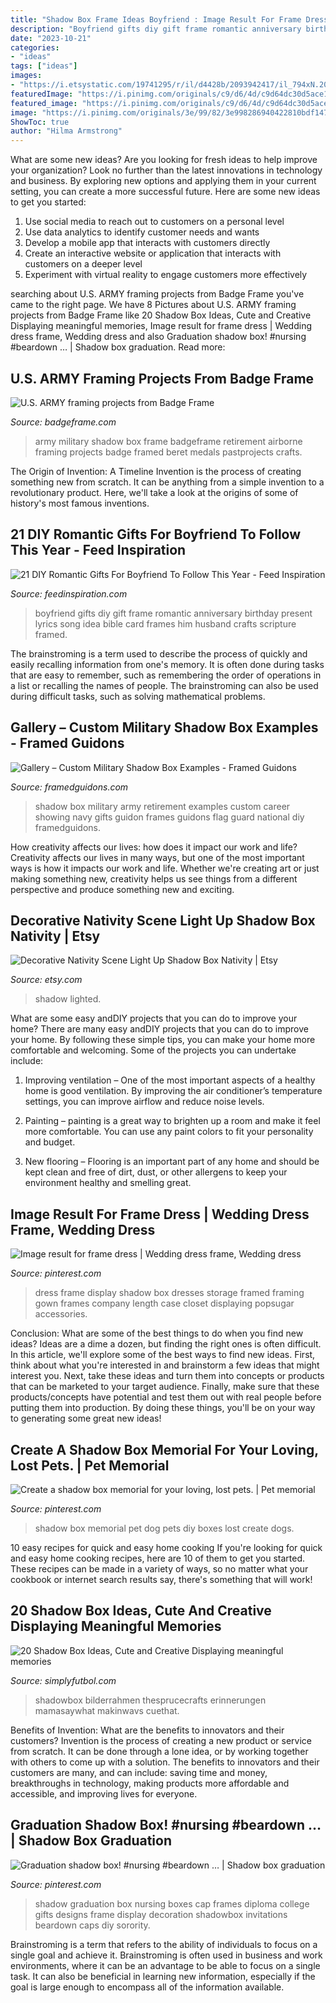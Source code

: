 ```yaml
---
title: "Shadow Box Frame Ideas Boyfriend : Image Result For Frame Dress"
description: "Boyfriend gifts diy gift frame romantic anniversary birthday present lyrics song idea bible card frames him husband crafts scripture framed"
date: "2023-10-21"
categories:
- "ideas"
tags: ["ideas"]
images:
- "https://i.etsystatic.com/19741295/r/il/d4428b/2093942417/il_794xN.2093942417_exlb.jpg"
featuredImage: "https://i.pinimg.com/originals/c9/d6/4d/c9d64dc30d5ace13b9fb960252663725.jpg"
featured_image: "https://i.pinimg.com/originals/c9/d6/4d/c9d64dc30d5ace13b9fb960252663725.jpg"
image: "https://i.pinimg.com/originals/3e/99/82/3e998286940422810bdf1476b7176bc3.jpg"
ShowToc: true
author: "Hilma Armstrong"
---
```



What are some new ideas?
Are you looking for fresh ideas to help improve your organization? Look no further than the latest innovations in technology and business. By exploring new options and applying them in your current setting, you can create a more successful future. Here are some new ideas to get you started: 
1. Use social media to reach out to customers on a personal level 
2. Use data analytics to identify customer needs and wants 
3. Develop a mobile app that interacts with customers directly 
4. Create an interactive website or application that interacts with customers on a deeper level 
5. Experiment with virtual reality to engage customers more effectively 

	

		
searching about U.S. ARMY framing projects from Badge Frame you've came to the right page. We have 8 Pictures about U.S. ARMY framing projects from Badge Frame like 20 Shadow Box Ideas, Cute and Creative Displaying meaningful memories, Image result for frame dress | Wedding dress frame, Wedding dress and also Graduation shadow box! #nursing #beardown … | Shadow box graduation. Read more:
		
    
## U.S. ARMY Framing Projects From Badge Frame

<img loading=lazy src="http://www.badgeframe.com/airborne.jpg" onerror="this.onerror=null;this.src='https://tse4.mm.bing.net/th?id=OIP.fO97azncDMiNW88w6C0jngHaJj&amp;pid=15.1';" alt="U.S. ARMY framing projects from Badge Frame">

_Source: badgeframe.com_

>army military shadow box frame badgeframe retirement airborne framing projects badge framed beret medals pastprojects crafts. 

	

The Origin of Invention: A Timeline
Invention is the process of creating something new from scratch. It can be anything from a simple invention to a revolutionary product. Here, we'll take a look at the origins of some of history's most famous inventions.

    
## 21 DIY Romantic Gifts For Boyfriend To Follow This Year - Feed Inspiration

<img loading=lazy src="http://feedinspiration.com/wp-content/uploads/2016/12/Song-Lyrics-Picture-Frame.jpg" onerror="this.onerror=null;this.src='https://tse2.mm.bing.net/th?id=OIP.ftPEk70mg4zsrQp5fRsTtAHaJ4&amp;pid=15.1';" alt="21 DIY Romantic Gifts For Boyfriend To Follow This Year - Feed Inspiration">

_Source: feedinspiration.com_

>boyfriend gifts diy gift frame romantic anniversary birthday present lyrics song idea bible card frames him husband crafts scripture framed. 

	

The brainstroming is a term used to describe the process of quickly and easily recalling information from one's memory. It is often done during tasks that are easy to remember, such as remembering the order of operations in a list or recalling the names of people. The brainstroming can also be used during difficult tasks, such as solving mathematical problems.

    
## Gallery – Custom Military Shadow Box Examples - Framed Guidons

<img loading=lazy src="https://framedguidons.com/wp-content/uploads/2016/02/Military-Shadow-Box-Examples-Army-Retirement.jpg" onerror="this.onerror=null;this.src='https://tse3.mm.bing.net/th?id=OIP.zM5AZ6mNmZfl9iLstahaQgHaHg&amp;pid=15.1';" alt="Gallery – Custom Military Shadow Box Examples - Framed Guidons">

_Source: framedguidons.com_

>shadow box military army retirement examples custom career showing navy gifts guidon frames guidons flag guard national diy framedguidons. 

	

How creativity affects our lives: how does it impact our work and life?
Creativity affects our lives in many ways, but one of the most important ways is how it impacts our work and life. Whether we're creating art or just making something new, creativity helps us see things from a different perspective and produce something new and exciting.

    
## Decorative Nativity Scene Light Up Shadow Box Nativity | Etsy

<img loading=lazy src="https://i.etsystatic.com/19741295/r/il/d4428b/2093942417/il_794xN.2093942417_exlb.jpg" onerror="this.onerror=null;this.src='https://tse3.mm.bing.net/th?id=OIP.1CcCtcOkUI_KKdcf7qtS6gHaFy&amp;pid=15.1';" alt="Decorative Nativity Scene Light Up Shadow Box Nativity | Etsy">

_Source: etsy.com_

>shadow lighted. 

	

What are some easy andDIY projects that you can do to improve your home?
There are many easy andDIY projects that you can do to improve your home. By following these simple tips, you can make your home more comfortable and welcoming. Some of the projects you can undertake include:
1. Improving ventilation – One of the most important aspects of a healthy home is good ventilation. By improving the air conditioner’s temperature settings, you can improve airflow and reduce noise levels.

2. Painting – painting is a great way to brighten up a room and make it feel more comfortable. You can use any paint colors to fit your personality and budget.

3. New flooring – Flooring is an important part of any home and should be kept clean and free of dirt, dust, or other allergens to keep your environment healthy and smelling great.

    
## Image Result For Frame Dress | Wedding Dress Frame, Wedding Dress

<img loading=lazy src="https://i.pinimg.com/originals/3e/99/82/3e998286940422810bdf1476b7176bc3.jpg" onerror="this.onerror=null;this.src='https://tse4.mm.bing.net/th?id=OIP.slOC4edjL4VilNfAV3YRTwHaK2&amp;pid=15.1';" alt="Image result for frame dress | Wedding dress frame, Wedding dress">

_Source: pinterest.com_

>dress frame display shadow box dresses storage framed framing gown frames company length case closet displaying popsugar accessories. 

	

Conclusion: What are some of the best things to do when you find new ideas?
Ideas are a dime a dozen, but finding the right ones is often difficult. In this article, we'll explore some of the best ways to find new ideas. First, think about what you're interested in and brainstorm a few ideas that might interest you. Next, take these ideas and turn them into concepts or products that can be marketed to your target audience. Finally, make sure that these products/concepts have potential and test them out with real people before putting them into production. By doing these things, you'll be on your way to generating some great new ideas!

    
## Create A Shadow Box Memorial For Your Loving, Lost Pets. | Pet Memorial

<img loading=lazy src="https://i.pinimg.com/736x/60/f7/9d/60f79d0f3a7d01da546121f7e347ea74.jpg" onerror="this.onerror=null;this.src='https://tse3.mm.bing.net/th?id=OIP.MtPF42O4HKi7KHBjn7tNCwHaI0&amp;pid=15.1';" alt="Create a shadow box memorial for your loving, lost pets. | Pet memorial">

_Source: pinterest.com_

>shadow box memorial pet dog pets diy boxes lost create dogs. 

	

10 easy recipes for quick and easy home cooking
If you're looking for quick and easy home cooking recipes, here are 10 of them to get you started. These recipes can be made in a variety of ways, so no matter what your cookbook or internet search results say, there's something that will work!

    
## 20 Shadow Box Ideas, Cute And Creative Displaying Meaningful Memories

<img loading=lazy src="http://simplyfutbol.com/wp-content/uploads/2017/05/Shadow-Box-ideas-new.jpg" onerror="this.onerror=null;this.src='https://tse2.mm.bing.net/th?id=OIP.iEg0gZ1QUJ6g5vtkooc-EgHaF8&amp;pid=15.1';" alt="20 Shadow Box Ideas, Cute and Creative Displaying meaningful memories">

_Source: simplyfutbol.com_

>shadowbox bilderrahmen thesprucecrafts erinnerungen mamasaywhat makinwavs cuethat. 

	

Benefits of Invention: What are the benefits to innovators and their customers?
Invention is the process of creating a new product or service from scratch. It can be done through a lone idea, or by working together with others to come up with a solution. The benefits to innovators and their customers are many, and can include: saving time and money, breakthroughs in technology, making products more affordable and accessible, and improving lives for everyone.

    
## Graduation Shadow Box! #nursing #beardown … | Shadow Box Graduation

<img loading=lazy src="https://i.pinimg.com/originals/c9/d6/4d/c9d64dc30d5ace13b9fb960252663725.jpg" onerror="this.onerror=null;this.src='https://tse3.mm.bing.net/th?id=OIP.FGS6ZG-y3jLgFsUGAtWaxQHaJ4&amp;pid=15.1';" alt="Graduation shadow box! #nursing #beardown … | Shadow box graduation">

_Source: pinterest.com_

>shadow graduation box nursing boxes cap frames diploma college gifts designs frame display decoration shadowbox invitations beardown caps diy sorority. 

	

Brainstroming is a term that refers to the ability of individuals to focus on a single goal and achieve it. Brainstroming is often used in business and work environments, where it can be an advantage to be able to focus on a single task. It can also be beneficial in learning new information, especially if the goal is large enough to encompass all of the information available.

